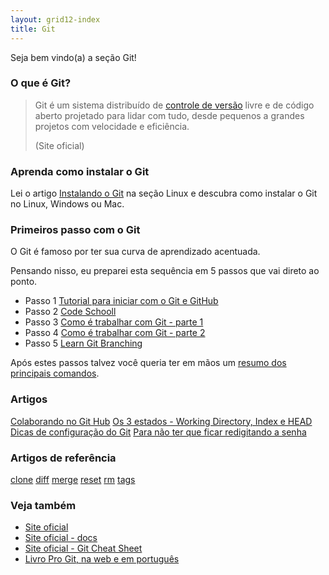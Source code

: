 ```yaml
---
layout: grid12-index
title: Git
---
```


Seja bem vindo(a) a seção Git!
   


### O que é Git?

> Git é um sistema distribuído de [controle de versão](http://pt.wikipedia.org/wiki/Sistema_de_controle_de_vers%C3%A3o "link-externo")
> livre e de código aberto projetado para lidar com tudo, desde pequenos a grandes projetos com velocidade e eficiência.
>
> (Site oficial)



### Aprenda como instalar o Git

Lei o artigo [Instalando o Git](/linux/cookbook/git/) na seção Linux e descubra como instalar o Git no Linux, Windows ou Mac.



### Primeiros passo com o Git

O Git é famoso por ter sua curva de aprendizado acentuada.

Pensando nisso, eu preparei esta sequência em 5 passos que vai direto ao ponto.

- Passo 1 [Tutorial para iniciar com o Git e GitHub](/git/tutorial-iniciando-git/)
- Passo 2 [Code Schooll](https://try.github.io/levels/1/challenges/1 "link-externo")
- Passo 3 [Como é trabalhar com Git - parte 1](/git/como-e-trabalhar-com-git-1/)
- Passo 4 [Como é trabalhar com Git - parte 2](/git/como-e-trabalhar-com-git-2/)
- Passo 5 [Learn Git Branching](http://pcottle.github.io/learnGitBranching/ "link-externo")

Após estes passos talvez você queria ter em mãos um [resumo dos principais comandos](/git/resumo/).


### Artigos


<div class="list-group">
    <a href="/git/colaborando-no-github/" class="list-group-item">Colaborando no Git Hub</a>
    <a href="/git/os-3-estados/" class="list-group-item">Os 3 estados - Working Directory, Index e HEAD</a>
    <a href="/git/dicas-configuracao/" class="list-group-item">Dicas de configuração do Git</a>
    <a href="/git/netrc-nao-pedir-senha/" class="list-group-item">Para não ter que ficar redigitando a senha</a>
</div> 


### Artigos de referência

<div class="list-group">
    <a href="/git/git-clone/" class="list-group-item">clone</a>
    <a href="/git/git-diff/" class="list-group-item">diff</a>
    <a href="/git/git-merge/" class="list-group-item">merge</a>
    <a href="/git/git-reset/" class="list-group-item">reset</a>
    <a href="/git/git-rm/" class="list-group-item">rm</a>
    <a href="/git/git-tags/" class="list-group-item">tags</a>
</div> 


### Veja também

- [Site oficial](http://git-scm.com/ "link-externo")
- [Site oficial - docs](http://git-scm.com/docs "link-externo")
- [Site oficial - Git Cheat Sheet](https://training.github.com/kit/downloads/github-git-cheat-sheet.pdf "link-externo")
- [Livro Pro Git, na web e em português](http://git-scm.com/book/pt-br/ "link-externo")
